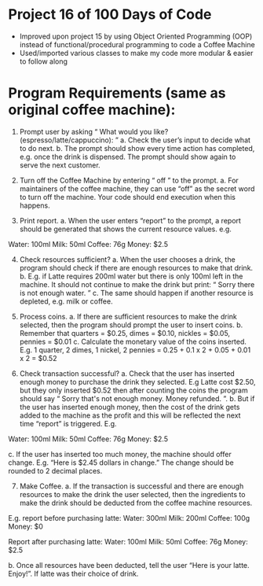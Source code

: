 # Project 16 of 100 Days of Code
- Improved upon project 15 by using Object Oriented Programming (OOP) instead of functional/procedural programming to code a Coffee Machine
- Used/imported various classes to make my code more modular & easier to follow along

# Program Requirements (same as original coffee machine):
1. Prompt user by asking “ What would you like? (espresso/latte/cappuccino): ”
  a. Check the user’s input to decide what to do next.
  b. The prompt should show every time action has completed, e.g. once the drink is
  dispensed. The prompt should show again to serve the next customer.

2. Turn off the Coffee Machine by entering “ off ” to the prompt.
  a. For maintainers of the coffee machine, they can use “off” as the secret word to turn off
  the machine. Your code should end execution when this happens.

3. Print report.
  a. When the user enters “report” to the prompt, a report should be generated that shows
  the current resource values. e.g.
  
  Water: 100ml
  Milk: 50ml
  Coffee: 76g
  Money: $2.5

4. Check resources sufficient?
  a. When the user chooses a drink, the program should check if there are enough
  resources to make that drink.
  b. E.g. if Latte requires 200ml water but there is only 100ml left in the machine. It should
  not continue to make the drink but print: “ Sorry there is not enough water. ”
  c. The same should happen if another resource is depleted, e.g. milk or coffee.

5. Process coins.
  a. If there are sufficient resources to make the drink selected, then the program should
  prompt the user to insert coins.
  b. Remember that quarters = $0.25, dimes = $0.10, nickles = $0.05, pennies = $0.01
  c. Calculate the monetary value of the coins inserted. E.g. 1 quarter, 2 dimes, 1 nickel, 2
  pennies = 0.25 + 0.1 x 2 + 0.05 + 0.01 x 2 = $0.52

6. Check transaction successful?
  a. Check that the user has inserted enough money to purchase the drink they selected.
  E.g Latte cost $2.50, but they only inserted $0.52 then after counting the coins the
  program should say “ Sorry that's not enough money. Money refunded. ”.
  b. But if the user has inserted enough money, then the cost of the drink gets added to the
  machine as the profit and this will be reflected the next time “report” is triggered. E.g.
  
  Water: 100ml
  Milk: 50ml
  Coffee: 76g
  Money: $2.5
  
  c. If the user has inserted too much money, the machine should offer change.
  E.g. “Here is $2.45 dollars in change.” The change should be rounded to 2 decimal
  places.

7. Make Coffee.
  a. If the transaction is successful and there are enough resources to make the drink the
  user selected, then the ingredients to make the drink should be deducted from the
  coffee machine resources.

  E.g. report before purchasing latte:
  Water: 300ml
  Milk: 200ml
  Coffee: 100g
  Money: $0 

  Report after purchasing latte:
  Water: 100ml
  Milk: 50ml
  Coffee: 76g
  Money: $2.5

  b. Once all resources have been deducted, tell the user “Here is your latte. Enjoy!”. If
  latte was their choice of drink.

